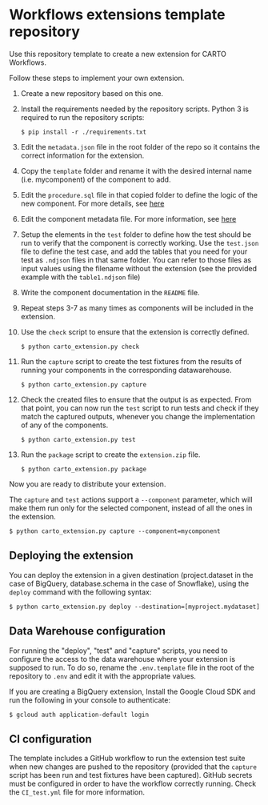 # Workflows extensions template repository

Use this repository template to create a new extension for CARTO Workflows.

Follow these steps to implement your own extension.

1. Create a new repository based on this one.
1. Install the requirements needed by the repository scripts. Python 3 is required to run the repository scripts:

    `$ pip install -r ./requirements.txt`

1. Edit the `metadata.json` file in the root folder of the repo so it contains the correct information for the extension.
1. Copy the `template` folder and rename it with the desired internal name (i.e. mycomponent) of the component to add.
1. Edit the `procedure.sql` file in that copied folder to define the logic of the new component. For more details, see [here](./docs/procedure.md)
1. Edit the component metadata file. For more information, see [here](./doc/component_metadata.md)
1. Setup the elements in the `test` folder to define how the test should be run to verify that the component is correctly working. Use the `test.json` file to define the test case, and add the tables that you need for your test as `.ndjson` files in that same folder. You can refer to those files as input values using the filename without the extension (see the provided example with the `table1.ndjson` file)
1. Write the component documentation in the `README` file.
1. Repeat steps 3-7 as many times as components will be included in the extension.
1. Use the `check` script to ensure that the extension is correctly defined.

    `$ python carto_extension.py check`

1. Run the `capture` script to create the test fixtures from the results of running your components in the corresponding datawarehouse.

    `$ python carto_extension.py capture`

1. Check the created files to ensure that the output is as expected. From that point, you can now run the `test` script to run tests and check if they match the captured outputs, whenever you change the implementation of any of the components.

    `$ python carto_extension.py test`

1. Run the `package` script to create the `extension.zip` file.

    `$ python carto_extension.py package`

Now you are ready to distribute your extension.

The `capture` and `test` actions support a `--component` parameter, which will make them run only for the selected component, instead of all the ones in the extension.

`$ python carto_extension.py capture --component=mycomponent`

## Deploying the extension

You can deploy the extension in a given destination (project.dataset in the case of BigQuery, database.schema in the case of Snowflake), using the `deploy` command with the following syntax:

`$ python carto_extension.py deploy --destination=[myproject.mydataset]`

## Data Warehouse configuration

For running the "deploy", "test" and "capture" scripts, you need to configure the access to the data warehouse where your extension is supposed to run. To do so, rename the `.env.template` file in the root of the repository to `.env` and edit it with the appropriate values.

If you are creating a BigQuery extension, Install the Google Cloud SDK and run the following in your console to authenticate:

`$ gcloud auth application-default login`

## CI configuration

The template includes a GitHub workflow to run the extension test suite when new changes are pushed to the repository (provided that the `capture` script has been run and test fixtures have been captured). GitHub secrets must be configured in order to have the workflow correctly running. Check the `CI_test.yml` file for more information.
